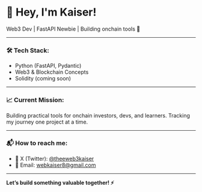 # 👋 Hey, I'm Kaiser!

Web3 Dev | FastAPI Newbie | Building onchain tools 🚀

---

### 🛠️ Tech Stack:
- Python (FastAPI, Pydantic)
- Web3 & Blockchain Concepts  
- Solidity (coming soon)

---

### 📈 Current Mission:
Building practical tools for onchain investors, devs, and learners. Tracking my journey one project at a time.

---

### 📬 How to reach me:
- 📱 X (Twitter): [@theeweb3kaiser](https://x.com/theeweb3kaiser)
- 📧 Email: webkaiser8@gmail.com

---

**Let’s build something valuable together! ⚡**
